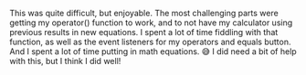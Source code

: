 This was quite difficult, but enjoyable. The most challenging parts were getting my operator() function to work, and to not have my calculator using previous results in new equations. I spent a lot of time fiddling with that function, as well as the event listeners for my operators and equals button. And I spent a lot of time putting in math equations. 😅 I did need a bit of help with this, but I think I did well!
